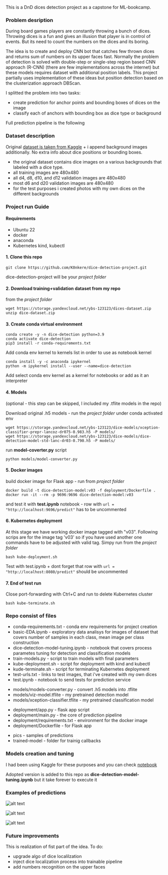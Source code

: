 This is a DnD dices detection project as a capstone for ML-bookcamp.

### Problem desription
During board games players are constantly throwing a bunch of dices. Throwing dices is a fun and gives an illusion that player is in control of events. But its need to count the numbers on the dices and its boring.

The idea is to create and deploy CNN bot that catches few thrown dices and returns sum of numbers on its upper faces fast. Normally the problem of detection is solved with double-step or single-step region based CNN approach (R-CNN) (there are few implementations across the internet) but these models requires dataset with additional position labels. This project partially uses implementation of these ideas but position detection based on the clusterization approach DBScan.

I splitted the problem into two tasks:
- create prediction for anchor points and bounding boxes of dices on the image
- classify each of anchors with bounding box as dice type or background

Full prediction pipeline is the following

### Dataset description
Original [dataset is taken from Kaggle](https://www.kaggle.com/datasets/ucffool/dice-d4-d6-d8-d10-d12-d20-images) + i append background images additionally. No extra info about dice positions or bounding boxes.

- the original dataset contains dice images on a various backgrounds that labeled with a dice type.
- all training images are 480x480
- all d4, d8, d10, and d12 validation images are 480x480
- most d6 and d20 validation images are 480x480
- for the test purposes i created photos with my own dices on the different backgrounds

### Project run Guide
#### Requirements
- Ubuntu 22
- docker
- anaconda
- Kubernetes kind, kubectl

#### 1. Clone this repo
`git clone https://github.com/K0nkere/dice-detection-project.git`

dice-detection-project will be your _project folder_
#### 2. Download training+validation dataset from my repo
from the _project folder_
```
wget https://storage.yandexcloud.net/ybs-123123/dices-dataset.zip
unzip dice-dataset.zip
```
#### 3. Create conda virtual environment
```
conda create -y -n dice-detection python=3.9
conda activate dice-detection
pip3 install -r conda-requirements.txt
```

Add conda env kernel to kernels list in order to use as notebook kernel
```
conda install -y -c anaconda ipykernel
python -m ipykernel install --user --name=dice-detection
```

Add select conda env kernel as a kernel for notebooks or add as it an interpreter

#### 4. Models
(optional - this step can be skipped, I included my .tflite models in the repo)

Download original .h5 models - run the _project folder_ under conda activated env
```
wget https://storage.yandexcloud.net/ybs-123123/dice-models/xception-classifier-prepr-lancoz-dr075-0.983.h5 -P models/
wget https://storage.yandexcloud.net/ybs-123123/dice-models/dice-detection-model-std-lanc-dr03-0.790.h5 -P models/
```

run **model-coverter.py** script
```
python models/model-converter.py
```

#### 5. Docker images
build docker image for Flask app - run from _project folder_
```
docker build -t dice-detection-model:v03 -f deployment/Dockerfile .
docker run -it --rm -p 9696:9696 dice-detection-model:v03
```
and test it with **test.ipynb** notebook - row with `url = "http://localhost:9696/predict"` has to be uncommented


#### 6. Kubernetes deployment
At this stage we have working docker image tagged with "v03". Following scrips are for the image tag 'v03' so if you have used another one commands have to be adjusted with valid tag. Simpy run from the _project folder_
```
bash kube-deployment.sh
```
Test with test.ipynb + dont forget that row with `url = "http://localhost:8080/predict"` should be uncommented

#### 7. End of test run
Close port-forwarding with Ctrl+C and run to delete Kubernetes cluster
```
bash kube-terminate.sh
```

### Repo consist of files
>
- conda-requirements.txt - conda env requirements for project creation
- basic-EDA.ipynb - exploratory data analisys for images of dataset that covers number of samples in each class, mean image per class construction
- dice-detection-model-tuning.ipynb - notebook that covers process parametes tuning for detection and classification models 
- train-models.py - script to train models with final parameters
- kube-deployment.sh - script for deployment with kind and kubectl
- kude-terminate.sh - script for terminating Kubernetes deployment
- test-urls.txt - links to test images, that i've created with my own dices
- test.ipynb - notebook to send tests for prediction service

>
- models/models-converter.py - convert .h5 models into .tflite
- models/viz-model.tflite - my pretrained detection model
- models/xception-classifier.tflite - my pretrained classification model

>
- deployment/app.py - flask app script
- deployment/main.py - the core of prediction pipeline
- deployment/requirements.txt - environment for the docker image
- deployment/Dockerfile - for Flask app

>
- pics - samples of predictions
- trained-model - folder for trainig callbacks


### Models creation and tuning
I had been using Kaggle for these purposes and you can check [notebook](https://www.kaggle.com/code/konkore/dice-detection-model-tuning?scriptVersionId=117389175)

Adopted version is added to this repo as **dice-detection-model-tuning.ipynb** but it take forever to execute it

### Examples of predictions
![alt text](https://github.com/K0nkere/dice-detection-project/blob/2b1dbc3f2347bb997afaa2cb88d305c4f61a5e05/pics/f_1.png)

![alt text](https://github.com/K0nkere/dice-detection-project/blob/2b1dbc3f2347bb997afaa2cb88d305c4f61a5e05/pics/f_2.png)

![alt text](https://github.com/K0nkere/dice-detection-project/blob/2b1dbc3f2347bb997afaa2cb88d305c4f61a5e05/pics/f_3.png)

### Future improvements
This is realization of fist part of the idea. To do:
- upgrade algo of dice localilzation
- inject dice localization process into trainable pipeline
- add numbers recognition on the upper faces